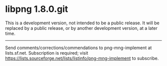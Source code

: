libpng 1.8.0.git
================

This is a development version, not intended to be a public release.
It will be replaced by a public release, or by another development
version, at a later time.

*****

Send comments/corrections/commendations to png-mng-implement at lists.sf.net.
Subscription is required; visit
https://lists.sourceforge.net/lists/listinfo/png-mng-implement
to subscribe.
